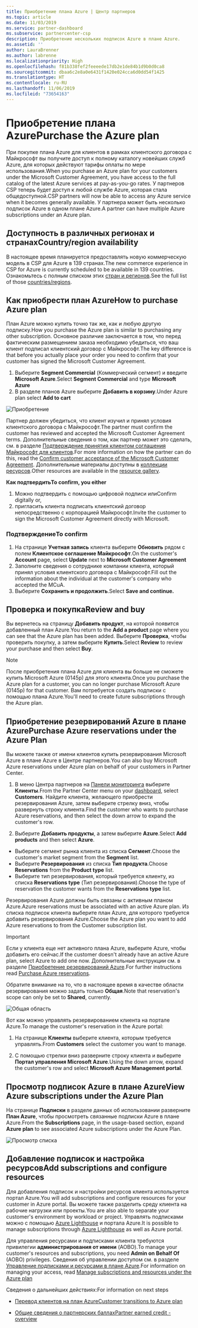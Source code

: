 ```yaml
---
title: Приобретение плана Azure | Центр партнеров
ms.topic: article
ms.date: 11/03/2019
ms.service: partner-dashboard
ms.subservice: partnercenter-csp
description: Приобретение нескольких подписок Azure в плане Azure.
ms.assetid: ''
author: LauraBrenner
ms.author: labrenne
ms.localizationpriority: High
ms.openlocfilehash: f81b338fef2feeeede17db2e1de84b1d9b0d0ca8
ms.sourcegitcommit: dbaa6c2e8a0e6431f1420e024cca6d0dd54f1425
ms.translationtype: HT
ms.contentlocale: ru-RU
ms.lasthandoff: 11/06/2019
ms.locfileid: "73654163"
---
```

# <a name="purchase-the-azure-plan"></a><span data-ttu-id="ea268-103">Приобретение плана Azure</span><span class="sxs-lookup"><span data-stu-id="ea268-103">Purchase the Azure plan</span></span>

<span data-ttu-id="ea268-104">При покупке плана Azure для клиентов в рамках клиентского договора с Майкрософт вы получите доступ к полному каталогу новейших служб Azure, для которых действуют тарифы оплаты по мере использования.</span><span class="sxs-lookup"><span data-stu-id="ea268-104">When you purchase an Azure plan for your customers under the Microsoft Customer Agreement, you have access to the full catalog of the latest Azure services at pay-as-you-go rates.</span></span> <span data-ttu-id="ea268-105">У партнеров CSP теперь будет доступ к любой службе Azure, которая стала общедоступной.</span><span class="sxs-lookup"><span data-stu-id="ea268-105">CSP partners will now be able to access any Azure service when it becomes generally available.</span></span> <span data-ttu-id="ea268-106">У партнера может быть несколько подписок Azure в одном плане Azure.</span><span class="sxs-lookup"><span data-stu-id="ea268-106">A partner can have multiple Azure subscriptions under an Azure plan.</span></span> 

## <a name="countryregion-availability"></a><span data-ttu-id="ea268-107">Доступность в различных регионах и странах</span><span class="sxs-lookup"><span data-stu-id="ea268-107">Country/region availability</span></span>
<span data-ttu-id="ea268-108">В настоящее время планируется предоставлять новую коммерческую модель в CSP для Azure в 139 странах.</span><span class="sxs-lookup"><span data-stu-id="ea268-108">The new commerce experience in CSP for Azure is currently scheduled to be available in 139 countries.</span></span> <span data-ttu-id="ea268-109">Ознакомьтесь с полным списком этих [стран и регионов](https://query.prod.cms.rt.microsoft.com/cms/api/am/binary/RE3QN0x).</span><span class="sxs-lookup"><span data-stu-id="ea268-109">See the full list of those [countries/regions](https://query.prod.cms.rt.microsoft.com/cms/api/am/binary/RE3QN0x).</span></span> 

## <a name="how-to-purchase-azure-plan"></a><span data-ttu-id="ea268-110">Как приобрести план Azure</span><span class="sxs-lookup"><span data-stu-id="ea268-110">How to purchase Azure plan</span></span>

<span data-ttu-id="ea268-111">План Azure можно купить точно так же, как и любую другую подписку.</span><span class="sxs-lookup"><span data-stu-id="ea268-111">How you purchase the Azure plan is similar to purchasing any other subscription.</span></span> <span data-ttu-id="ea268-112">Основное различие заключается в том, что перед фактическим размещением заказа необходимо убедиться, что ваш клиент подписал клиентский договор с Майкрософт.</span><span class="sxs-lookup"><span data-stu-id="ea268-112">The key difference is that before you actually place your order you need to confirm that your customer has signed the Microsoft Customer Agreement.</span></span>

1. <span data-ttu-id="ea268-113">Выберите **Segment Commercial** (Коммерческий сегмент) и введите **Microsoft Azure**.</span><span class="sxs-lookup"><span data-stu-id="ea268-113">Select **Segment Commercial** and type **Microsoft Azure**</span></span> 
2. <span data-ttu-id="ea268-114">В разделе планов Azure выберите **Добавить в корзину**.</span><span class="sxs-lookup"><span data-stu-id="ea268-114">Under Azure plan select **Add to cart**</span></span>

![Приобретение](images/azure/Azurepurchase1.png)

<span data-ttu-id="ea268-116">Партнер должен убедиться, что клиент изучил и принял условия клиентского договора с Майкрософт.</span><span class="sxs-lookup"><span data-stu-id="ea268-116">The partner must confirm the customer has reviewed and accepted the Microsoft Customer Agreement terms.</span></span> <span data-ttu-id="ea268-117">Дополнительные сведения о том, как партнер может это сделать, см. в разделе [Подтверждение принятия клиентом соглашения Майкрософт для клиентов](https://docs.microsoft.com/partner-center/confirm-customer-agreement).</span><span class="sxs-lookup"><span data-stu-id="ea268-117">For more information on how the partner can do this, read the [Confirm customer acceptance of the Microsoft Customer Agreement](https://docs.microsoft.com/partner-center/confirm-customer-agreement).</span></span> <span data-ttu-id="ea268-118">Дополнительные материалы доступны в [коллекции ресурсов](https://partner.microsoft.com/resources/collection/Microsoft-Customer-Agreement-in-the-CSP-program#/).</span><span class="sxs-lookup"><span data-stu-id="ea268-118">Other resources are available in the [resource gallery](https://partner.microsoft.com/resources/collection/Microsoft-Customer-Agreement-in-the-CSP-program#/).</span></span>

<span data-ttu-id="ea268-119">**Как подтвердить**</span><span class="sxs-lookup"><span data-stu-id="ea268-119">**To confirm, you either**</span></span>
1. <span data-ttu-id="ea268-120">Можно подтвердить с помощью цифровой подписи или</span><span class="sxs-lookup"><span data-stu-id="ea268-120">Confirm digitally or,</span></span>
2. <span data-ttu-id="ea268-121">пригласить клиента подписать клиентский договор непосредственно с корпорацией Майкрософт.</span><span class="sxs-lookup"><span data-stu-id="ea268-121">Invite the customer to sign the Microsoft Customer Agreement directly with Microsoft.</span></span> 

### <a name="to-confirm"></a><span data-ttu-id="ea268-122">Подтверждение</span><span class="sxs-lookup"><span data-stu-id="ea268-122">To confirm</span></span> 

1. <span data-ttu-id="ea268-123">На странице **Учетная запись** клиента выберите **Обновить** рядом с полем **Клиентское соглашение Майкрософт**.</span><span class="sxs-lookup"><span data-stu-id="ea268-123">On the customer's **Account** page, select **Update** next to **Microsoft Customer Agreement**</span></span>  
2. <span data-ttu-id="ea268-124">Заполните сведения о сотруднике компании клиента, который принял условия клиентского договора с Майкрософт.</span><span class="sxs-lookup"><span data-stu-id="ea268-124">Fill out the information about the individual at the customer's company who accepted the MCuA.</span></span>
3. <span data-ttu-id="ea268-125">Выберите **Сохранить и продолжить**.</span><span class="sxs-lookup"><span data-stu-id="ea268-125">Select **Save and continue.**</span></span>  

## <a name="review-and-buy"></a><span data-ttu-id="ea268-126">Проверка и покупка</span><span class="sxs-lookup"><span data-stu-id="ea268-126">Review and buy</span></span>

<span data-ttu-id="ea268-127">Вы вернетесь на страницу **Добавить продукт**, на которой появится добавленный план Azure.</span><span class="sxs-lookup"><span data-stu-id="ea268-127">You return to the **Add a product** page where you can see that the Azure plan has been added.</span></span> <span data-ttu-id="ea268-128">Выберите **Проверка**, чтобы проверить покупку, а затем выберите **Купить**.</span><span class="sxs-lookup"><span data-stu-id="ea268-128">Select **Review** to review your purchase and then select **Buy**.</span></span> 

>[!Note]
><span data-ttu-id="ea268-129">После приобретения плана Azure для клиента вы больше не сможете купить Microsoft Azure (0145p) для этого клиента.</span><span class="sxs-lookup"><span data-stu-id="ea268-129">Once you purchase the Azure plan for a customer, you can no longer purchase Microsoft Azure (0145p) for that customer.</span></span> <span data-ttu-id="ea268-130">Вам потребуется создать подписки с помощью плана Azure.</span><span class="sxs-lookup"><span data-stu-id="ea268-130">You'll need to create future subscriptions through the Azure plan.</span></span>

## <a name="purchase-azure-reservations-under-the-azure-plan"></a><span data-ttu-id="ea268-131">Приобретение резервирований Azure в плане Azure</span><span class="sxs-lookup"><span data-stu-id="ea268-131">Purchase Azure reservations under the Azure Plan</span></span> 
  
<span data-ttu-id="ea268-132">Вы можете также от имени клиентов купить резервирования Microsoft Azure в плане Azure в Центре партнеров.</span><span class="sxs-lookup"><span data-stu-id="ea268-132">You can also buy Microsoft Azure reservations under Azure plan on behalf of your customers in Partner Center.</span></span>

1. <span data-ttu-id="ea268-133">В меню Центра партнеров на [Панели мониторинга](https://partner.microsoft.com/dashboard/) выберите **Клиенты**.</span><span class="sxs-lookup"><span data-stu-id="ea268-133">From the Partner Center menu on your [dashboard](https://partner.microsoft.com/dashboard/), select **Customers**.</span></span> <span data-ttu-id="ea268-134">Найдите клиента, желающего приобрести резервирования Azure, затем выберите стрелку вниз, чтобы развернуть строку клиента.</span><span class="sxs-lookup"><span data-stu-id="ea268-134">Find the customer who wants to purchase Azure reservations, and then select the down arrow to expand the customer's row.</span></span> 

2. <span data-ttu-id="ea268-135">Выберите **Добавить продукты**, а затем выберите **Azure**.</span><span class="sxs-lookup"><span data-stu-id="ea268-135">Select **Add products** and then select **Azure**.</span></span> 
- <span data-ttu-id="ea268-136">Выберите сегмент рынка клиента из списка **Сегмент**.</span><span class="sxs-lookup"><span data-stu-id="ea268-136">Choose the customer's market segment from the **Segment** list.</span></span> 
- <span data-ttu-id="ea268-137">Выберите **Резервирования** из списка **Тип продукта**.</span><span class="sxs-lookup"><span data-stu-id="ea268-137">Choose **Reservations** from the **Product type** list.</span></span> 
- <span data-ttu-id="ea268-138">Выберите тип резервирования, который требуется клиенту, из списка **Reservations type** (Тип резервирования).</span><span class="sxs-lookup"><span data-stu-id="ea268-138">Choose the type of reservation the customer wants from the **Reservations type** list.</span></span> 

<span data-ttu-id="ea268-139">Резервирования Azure должны быть связаны с активным планом Azure.</span><span class="sxs-lookup"><span data-stu-id="ea268-139">Azure reservations must be associated with an active Azure plan.</span></span> <span data-ttu-id="ea268-140">Из списка подписок клиента выберите план Azure, для которого требуется добавить резервирования Azure.</span><span class="sxs-lookup"><span data-stu-id="ea268-140">Choose the Azure plan you want to add Azure reservations to from the Customer subscription list.</span></span> 

>[!Important] 
><span data-ttu-id="ea268-141">Если у клиента еще нет активного плана Azure, выберите Azure, чтобы добавить его сейчас.</span><span class="sxs-lookup"><span data-stu-id="ea268-141">If the customer doesn't already have an active Azure plan, select Azure to add one now.</span></span> <span data-ttu-id="ea268-142">Дополнительные инструкции см. в разделе [Приобретение резервирований Azure](https://docs.microsoft.com/partner-center/azure-reservations-buying#purchase-azure-reservations).</span><span class="sxs-lookup"><span data-stu-id="ea268-142">For further instructions read [Purchase Azure reservations](https://docs.microsoft.com/partner-center/azure-reservations-buying#purchase-azure-reservations).</span></span>

<span data-ttu-id="ea268-143">Обратите внимание на то, что в настоящее время в качестве области резервирования можно задать только **Общая**.</span><span class="sxs-lookup"><span data-stu-id="ea268-143">Note that reservation's scope can only be set to **Shared**, currently.</span></span> 

![Общая область](images/azure/addprods1.png)

<span data-ttu-id="ea268-145">Вот как можно управлять резервированием клиента на портале Azure.</span><span class="sxs-lookup"><span data-stu-id="ea268-145">To manage the customer's reservation in the Azure portal:</span></span> 

1. <span data-ttu-id="ea268-146">На странице **Клиенты** выберите клиента, которым требуется управлять.</span><span class="sxs-lookup"><span data-stu-id="ea268-146">From **Customers** select the customer you want to manage.</span></span> 

2. <span data-ttu-id="ea268-147">С помощью стрелки вниз разверните строку клиента и выберите **Портал управления Microsoft Azure**.</span><span class="sxs-lookup"><span data-stu-id="ea268-147">Using the down arrow, expand the customer's row and select **Microsoft Azure Management portal**.</span></span>  
 
## <a name="view-azure-subscriptions-under-the-azure-plan"></a><span data-ttu-id="ea268-148">Просмотр подписок Azure в плане Azure</span><span class="sxs-lookup"><span data-stu-id="ea268-148">View Azure subscriptions under the Azure Plan</span></span> 

<span data-ttu-id="ea268-149">На странице **Подписки** в разделе данных об использовании разверните **План Azure**, чтобы просмотреть связанные подписки Azure в плане Azure.</span><span class="sxs-lookup"><span data-stu-id="ea268-149">From the **Subscriptions** page, in the usage-based section, expand **Azure plan** to see associated Azure subscriptions under the Azure Plan.</span></span>

![Просмотр списка](images/azure/addprods2.png) 


## <a name="add-subscriptions-and-configure-resources"></a><span data-ttu-id="ea268-151">Добавление подписок и настройка ресурсов</span><span class="sxs-lookup"><span data-stu-id="ea268-151">Add subscriptions and configure resources</span></span>

<span data-ttu-id="ea268-152">Для добавления подписок и настройки ресурсов клиента используется портал Azure.</span><span class="sxs-lookup"><span data-stu-id="ea268-152">You will add subscriptions and configure resources for your customer in Azure portal.</span></span> <span data-ttu-id="ea268-153">Вы можете также разделить среду клиента на рабочие нагрузки или проекты.</span><span class="sxs-lookup"><span data-stu-id="ea268-153">You are also able to separate your customer's environment by workload or project.</span></span> <span data-ttu-id="ea268-154">Управлять подписками можно с помощью [Azure Lighthouse](https://azure.microsoft.com/services/azure-lighthouse/) и портала Azure.</span><span class="sxs-lookup"><span data-stu-id="ea268-154">It is possible to manage subscriptions through [Azure Lighthouse](https://azure.microsoft.com/services/azure-lighthouse/) as well as Azure portal.</span></span> 

<span data-ttu-id="ea268-155">Для управления ресурсами и подписками клиента требуются привилегии **администрирования от имени** (AOBO).</span><span class="sxs-lookup"><span data-stu-id="ea268-155">To manage your customer's resources and subscriptions, you need **Admin on Behalf Of** (AOBO) privileges.</span></span> <span data-ttu-id="ea268-156">Сведения об управлении доступом см. в разделе [Управление подписками и ресурсами в плане Azure](azure-plan-manage.md).</span><span class="sxs-lookup"><span data-stu-id="ea268-156">For information on managing your access, read [Manage subscriptions and resources under the Azure plan](azure-plan-manage.md)</span></span>

<span data-ttu-id="ea268-157">Сведения о дальнейших действиях:</span><span class="sxs-lookup"><span data-stu-id="ea268-157">For information on next steps</span></span>

- [<span data-ttu-id="ea268-158">Перевод клиентов на план Azure</span><span class="sxs-lookup"><span data-stu-id="ea268-158">Customer transitions to Azure plan</span></span>](azure-plan-transition.md)

- [<span data-ttu-id="ea268-159">Общие сведения о партнерских баллах</span><span class="sxs-lookup"><span data-stu-id="ea268-159">Partner earned credit - overview</span></span>](partner-earned-credit.md)







            




    

  













    



    